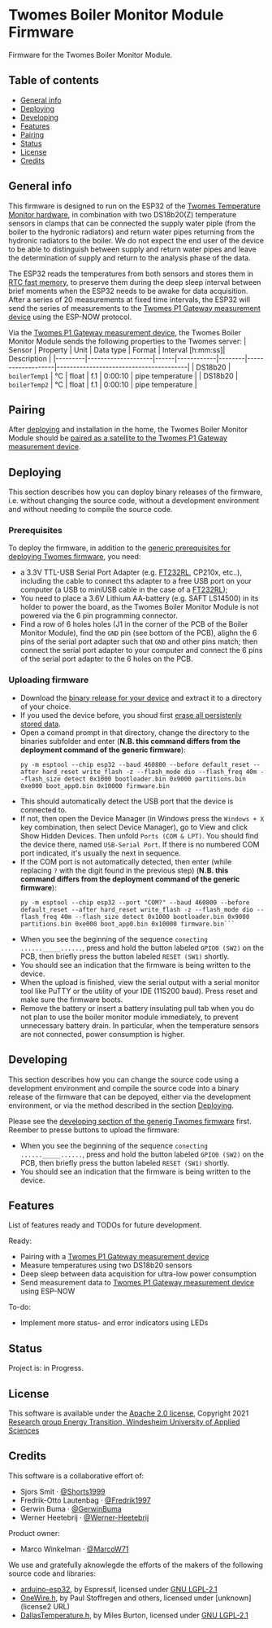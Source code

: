 # Twomes Boiler Monitor Module Firmware
Firmware for the Twomes Boiler Monitor Module. 

## Table of contents
* [General info](#general-info)
* [Deploying](#deploying)
* [Developing](#developing) 
* [Features](#features)
* [Pairing](#pairing)
* [Status](#status)
* [License](#license)
* [Credits](#credits)

## General info
This firmware is designed to run on the ESP32 of the [Twomes Temperature Monitor hardware](https://github.com/energietransitie/twomes-temp-monitor-hardware), in combination with two DS18b20(Z) temperature sensors in clamps that can be connected the supply water piple (from the boiler to the hydronic radiators) and return water pipes returning from the hydronic radiators to the boiler. We do not expect the end user of the device to be able to distinguish between supply and return water pipes and leave the determination of supply and return to the analysis phase of the data.

The ESP32 reads the temperatures from both sensors and stores them in [RTC fast memory](https://docs.espressif.com/projects/esp-idf/en/latest/esp32/api-guides/memory-types.html#rtc-fast-memory), to preserve them during the deep sleep interval between brief moments when the ESP32 needs to be awake for data acquisition. After a series of 20 measurements at fixed time intervals, the ESP32 will send the series of measurements to the [Twomes P1 Gateway measurement device](https://github.com/energietransitie/twomes-p1-gateway-firmware) using the ESP-NOW protocol.

Via the [Twomes P1 Gateway measurement device](https://github.com/energietransitie/twomes-p1-gateway-firmware), the Twomes Boiler Monitor Module sends the following properties to the Twomes server:
| Sensor  | Property           | Unit | Data type  | Format | Interval [h:mm:ss]| Description                            |
|---------|--------------------|------|------------|--------|-------------------|----------------------------------------|
| DS18b20 | `boilerTemp1`      | °C   | float      | f.1    | 0:00:10           | pipe temperature                       |
| DS18b20 | `boilerTemp2`      | °C   | float      | f.1    | 0:00:10           | pipe temperature                       |



## Pairing
After [deploying](#deploying) and installation in the home, the Twomes Boiler Monitor Module should be [paired as a satellite to the Twomes P1 Gateway measurement device](https://github.com/energietransitie/twomes-p1-gateway-firmware/blob/main/README.md#pairing-satellites).

## Deploying
This section describes how you can deploy binary releases of the firmware, i.e. without changing the source code, without a development environment and without needing to compile the source code.

### Prerequisites
To deploy the firmware, in addition to the [generic prerequisites for deploying Twomes firmware](https://github.com/energietransitie/twomes-generic-esp-firmware#prerequisites), you need:
* a 3.3V TTL-USB Serial Port Adapter (e.g. [FT232RL](https://www.tinytronics.nl/shop/en/communication-and-signals/usb/ft232rl-3.3v-5v-ttl-usb-serial-port-adapter), CP210x, etc..), including the cable to connect ths adapter to a free USB port on your computer (a USB to miniUSB cable in the case of a [FT232RL](https://www.tinytronics.nl/shop/en/communication-and-signals/usb/ft232rl-3.3v-5v-ttl-usb-serial-port-adapter));
* You need to place a 3.6V Lithium AA-battery (e.g. SAFT LS14500) in its holder to power the board, as the Twomes Boiler Monitor Module is not powered via the 6 pin programming connector.
* Find a row of 6 holes holes (J1 in the corner of the PCB of the Boiler Monitor Module), find the `GND` pin (see  bottom of the PCB), alighn the 6 pins of the serial port adapter such that `GND` and other pins match; then connect the serial port adapter to your computer and connect the 6 pins of the serial port adapter to the 6 holes on the PCB.

### Uploading firmware
* Download the [binary release for your device](https://github.com/energietransitie/twomes-boiler-monitor-firmware/releases) and extract it to a directory of your choice.
* If you used the device before, you shoud first [erase all persistenly stored data](#erasing-all-persistenly-stored-data).
* Open a comand prompt in that directory, change the directory to the binaries subfolder and enter (**N.B. this command differs from the deployment command of the generic firmware**):
	```shell
	py -m esptool --chip esp32 --baud 460800 --before default_reset --after hard_reset write_flash -z --flash_mode dio --flash_freq 40m --flash_size detect 0x1000 bootloader.bin 0x9000 partitions.bin 0xe000 boot_app0.bin 0x10000 firmware.bin  
	```
* This should automatically detect the USB port that the device is connected to.
* If not, then open the Device Manager (in Windows press the `Windows + X` key combination, then select Device Manager), go to View and click Show Hidden Devices. Then unfold `Ports (COM & LPT)`. You should find the device there, named `USB-Serial Port`. If there is no numbered COM port indicated, it's usually the next in sequence.  
* If the COM port is not automatically detected, then enter (while replacing `?` with the digit found in the previous step) (**N.B. this command differs from the deployment command of the generic firmware**): 
	```shell
	py -m esptool --chip esp32 --port "COM?" --baud 460800 --before default_reset --after hard_reset write_flash -z --flash_mode dio --flash_freq 40m --flash_size detect 0x1000 bootloader.bin 0x9000 partitions.bin 0xe000 boot_app0.bin 0x10000 firmware.bin```
* When you see the beginning of the sequence `conecting ......_____......`, press and hold the button labeled `GPIO0 (SW2)` on the PCB, then briefly press the button labeled `RESET (SW1)` shortly. 
* You should see an indication that the firmware is being written to the device.
* When the upload is finished, view the serial output with a serial monitor tool like PuTTY or the utility of your IDE (115200 baud). Press reset and make sure the firmware boots. 
* Remove the battery or insert a battery insulating pull tab when you do not plan to use the boiler monitor module immediately, to prevent unnecessary battery drain. In particular, when the temperature sensors are not connected, power consumption is higher. 

## Developing 
This section describes how you can change the source code using a development environment and compile the source code into a binary release of the firmware that can be depoyed, either via the development environment, or via the method described in the section [Deploying](#deploying).

Please see the [developing section of the generig Twomes firmware](https://github.com/energietransitie/twomes-generic-esp-firmware#developing) first. Reember to presse buttons to upload the firmware: 
* When you see the beginning of the sequence `conecting ......_____......`, press and hold the button labeled `GPIO0 (SW2)` on the PCB, then briefly press the button labeled `RESET (SW1)` shortly. 
* You should see an indication that the firmware is being written to the device.

## Features
List of features ready and TODOs for future development. 

Ready:
* Pairing with a [Twomes P1 Gateway measurement device](https://github.com/energietransitie/twomes-p1-gateway-firmware)
* Measure temperatures using two DS18b20 sensors
* Deep sleep between data acquisition for ultra-low power consumption
* Send measurement data to [Twomes P1 Gateway measurement device](https://github.com/energietransitie/twomes-p1-gateway-firmware) using ESP-NOW

To-do:
* Implement more status- and error indicators using LEDs

## Status
Project is: in Progress.

## License
This software is available under the [Apache 2.0 license](./LICENSE.md), Copyright 2021 [Research group Energy Transition, Windesheim University of Applied Sciences](https://windesheim.nl/energietransitie) 

## Credits
This software is a collaborative effort of:
* Sjors Smit ·  [@Shorts1999](https://github.com/Shorts1999)
* Fredrik-Otto Lautenbag ·  [@Fredrik1997](https://github.com/Fredrik1997)
* Gerwin Buma ·  [@GerwinBuma](https://github.com/GerwinBuma) 
* Werner Heetebrij ·  [@Werner-Heetebrij](https://github.com/Werner-Heetebrij)

Product owner:
* Marco Winkelman · [@MarcoW71](https://github.com/MarcoW71)

We use and gratefully aknowlegde the efforts of the makers of the following source code and libraries:

* [arduino-esp32](https://github.com/espressif/arduino-esp32), by Espressif, licensed under [GNU LGPL-2.1](https://github.com/espressif/arduino-esp32/blob/master/LICENSE.md)
* [OneWire.h](https://github.com/PaulStoffregen/OneWire), by Paul Stoffregen and others, licensed under [unknown](license2 URL)
* [DallasTemperature.h](https://github.com/milesburton/Arduino-Temperature-Control-Library), by Miles Burton, licensed under [GNU LGPL-2.1](https://github.com/milesburton/Arduino-Temperature-Control-Library#license)
